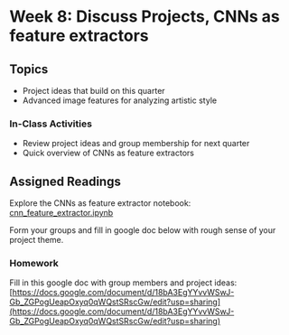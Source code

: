 # Week 8: Discuss Projects, CNNs as feature extractors

## Topics

* Project ideas that build on this quarter
* Advanced image features for analyzing artistic style

### In-Class Activities

* Review project ideas and group membership for next quarter
* Quick overview of CNNs as feature extractors

## Assigned Readings

Explore the CNNs as feature extractor notebook: [cnn_feature_extractor.ipynb](/notebooks/cnn_feature_extractor.ipynb)

Form your groups and fill in google doc below with rough sense of your project theme.

### Homework

Fill in this google doc with group members and project ideas: [https://docs.google.com/document/d/18bA3EgYYvvWSwJ-Gb_ZGPogUeapOxyq0qWQstSRscGw/edit?usp=sharing](https://docs.google.com/document/d/18bA3EgYYvvWSwJ-Gb_ZGPogUeapOxyq0qWQstSRscGw/edit?usp=sharing)
